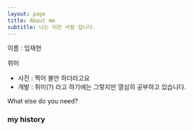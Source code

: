 ```yaml
---
layout: page
title: About me
subtitle: 나는 이런 사람 입니다.
---
```


이름 : 임재현

취미
- 사진 : 찍어 볼만 하더라고요
- 개발 : 취미(?) 라고 하기에는 그렇지만 열심히 공부하고 있습니다.

What else do you need?

### my history
